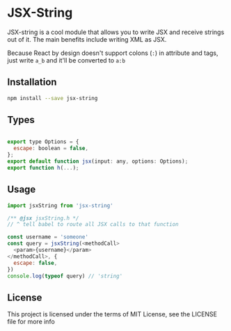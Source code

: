 # JSX-String

JSX-string is a cool module that allows you to write JSX and receive strings out of it. The main benefits include writing XML as JSX.

Because React by design doesn't support colons (`:`) in attribute and tags, just write `a_b` and it'll be converted to `a:b`

## Installation

```sh
npm install --save jsx-string
```

## Types

```js

export type Options = {
  escape: boolean = false,
};
export default function jsx(input: any, options: Options);
export function h(...);
```

## Usage

```js
import jsxString from 'jsx-string'

/** @jsx jsxString.h */
// ^ tell babel to route all JSX calls to that function

const username = 'someone'
const query = jsxString(<methodCall>
  <param>{username}</param>
</methodCall>, {
  escape: false,
})
console.log(typeof query) // 'string'
```

## License

This project is licensed under the terms of MIT License, see the LICENSE file for more info
